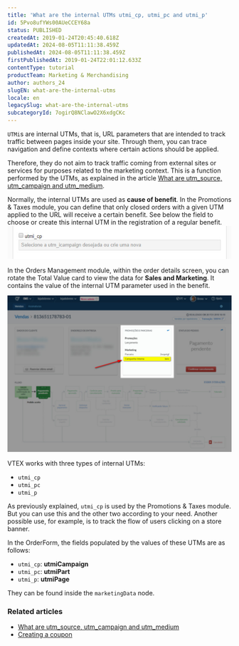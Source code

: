 ```yaml
---
title: 'What are the internal UTMs utmi_cp, utmi_pc and utmi_p'
id: 5Pvo8ufYWs00AUeCCEY68a
status: PUBLISHED
createdAt: 2019-01-24T20:45:40.618Z
updatedAt: 2024-08-05T11:11:38.459Z
publishedAt: 2024-08-05T11:11:38.459Z
firstPublishedAt: 2019-01-24T22:01:12.633Z
contentType: tutorial
productTeam: Marketing & Merchandising
author: authors_24
slugEN: what-are-the-internal-utms
locale: en
legacySlug: what-are-the-internal-utms
subcategoryId: 7ogirQ8NClawO2X6xdgCKc
---
```


`UTMi`s are internal UTMs, that is, URL parameters that are intended to track traffic between pages inside your site. Through them, you can trace navigation and define contexts where certain actions should be applied.

Therefore, they do not aim to track traffic coming from external sites or services for purposes related to the marketing context. This is a function performed by the UTMs, as explained in the article [What are utm_source, utm_campaign and utm_medium](/en/faq/what-are-utm-source-utm-campaign-and-utm-medium).

Normally, the internal UTMs are used as __cause of benefit__. In the Promotions & Taxes module, you can define that only closed orders with a given UTM applied to the URL will receive a certain benefit. See below the field to choose or create this internal UTM in the registration of a regular benefit.![utmi1](https://raw.githubusercontent.com/vtexdocs/help-center-content/refs/heads/main/docs/en/tutorials/Storefront/Store%20Settings%20-%20Storefront/what-are-the-internal-utms_1.jpg)

In the Orders Management module, within the order details screen, you can rotate the Total Value card to view the data for __Sales and Marketing__. It contains the value of the internal UTM parameter used in the benefit.

![utmi2](https://raw.githubusercontent.com/vtexdocs/help-center-content/refs/heads/main/docs/en/tutorials/Storefront/Store%20Settings%20-%20Storefront/what-are-the-internal-utms_2.jpg)

VTEX works with three types of internal UTMs:
- `utmi_cp`
- `utmi_pc`
- `utmi_p`

As previously explained, `utmi_cp` is used by the Promotions & Taxes module. But you can use this and the other two according to your need. Another possible use, for example, is to track the flow of users clicking on a store banner.

In the OrderForm, the fields populated by the values of these UTMs are as follows:
- `utmi_cp`: __utmiCampaign__
- `utmi_pc`: __utmiPart__
- `utmi_p`: __utmiPage__

They can be found inside the `marketingData` node.

### Related articles

- [What are utm_source, utm_campaign and utm_medium](https://help.vtex.com/en/tutorial/o-que-sao-utm_source-utm_campaign-e-utm_medium)
- [Creating a coupon](https://help.vtex.com/en/tutorial/criar-cupom-beta--7lMk3MmhNp2IEccyGApxU)
